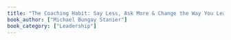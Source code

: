 ```yaml
---
title: "The Coaching Habit: Say Less, Ask More & Change the Way You Lead Forever"
book_author: ["Michael Bungay Stanier"]
book_category: ["Leadership"]
---
```

